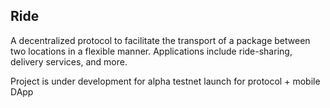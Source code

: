 ## Ride

A decentralized protocol to facilitate the transport of a package between two locations in a flexible manner. Applications include ride-sharing, delivery services, and more.

Project is under development for alpha testnet launch for protocol + mobile DApp